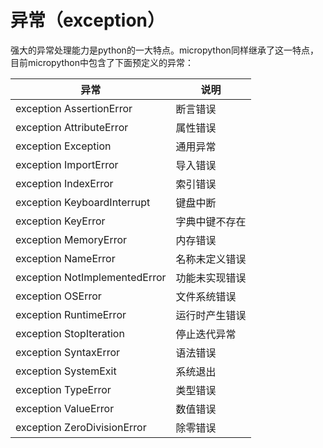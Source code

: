 # 异常（exception）

强大的异常处理能力是python的一大特点。micropython同样继承了这一特点，目前micropython中包含了下面预定义的异常：

|  异常   |  说明   |
| --- | --- |
| exception AssertionError | 断言错误 |
| exception AttributeError | 属性错误 |
| exception Exception | 通用异常 |
| exception ImportError | 导入错误 |
| exception IndexError | 索引错误 |
| exception KeyboardInterrupt | 键盘中断 |
| exception KeyError | 字典中键不存在 |
| exception MemoryError | 内存错误 |
| exception NameError | 名称未定义错误 |
| exception NotImplementedError | 功能未实现错误 |
| exception OSError | 文件系统错误 |
| exception RuntimeError | 运行时产生错误 |
| exception StopIteration | 停止迭代异常 |
| exception SyntaxError | 语法错误 |
| exception SystemExit | 系统退出 |
| exception TypeError | 类型错误 |
| exception ValueError | 数值错误 |
| exception ZeroDivisionError | 除零错误 |
